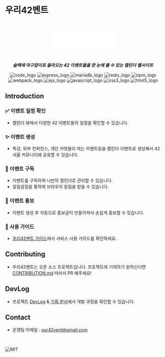 # 우리42벤트

<br>

<p align='center'>
<img src='https://raw.githubusercontent.com/innovationacademy-kr/our42vent/31b47343ee2021cfc653ba9d7adaf4919b072416/public/assets/images/our42vent_logo_white.svg' alt='our42vent_logo_white' width='200' height='' style='background:#13171d'/>
</p>

<br>
<p align='center'>
  <b><em>
    슬랙에 마구잡이로 올라오는 42 이벤트들을 한 눈에 볼 수 있는 캘린더 웹사이트 
    </em>
  </b>
</p>

<p align='center'>

<img src='https://img.shields.io/badge/node.js-000000.svg?&style=for-the-badge&logo=node.js' alt='node_logo' >
<img src='https://img.shields.io/badge/express-000000.svg?&style=for-the-badge&logo=express' alt='express_logo' >
<img src='https://img.shields.io/badge/mariadb-000000.svg?&style=for-the-badge&logo=mariadb' alt='mariadb_logo' >
<img src='https://img.shields.io/badge/redis-000000.svg?&style=for-the-badge&logo=redis' alt='redis_logo' >
<img src='https://img.shields.io/badge/npm-000000.svg?&style=for-the-badge&logo=npm' alt='npm_logo' >
<br>
<img src='https://img.shields.io/badge/webpack-000000.svg?&style=for-the-badge&logo=webpack' alt='webpack_logo' >
<img src='https://img.shields.io/badge/ejs-000000.svg?&style=for-the-badge&logo=ejs' alt='ejs_logo' >
<img src='https://img.shields.io/badge/javascript-000000.svg?&style=for-the-badge&logo=javascript' alt='javascript_logo' >
<img src='https://img.shields.io/badge/css3-000000.svg?&style=for-the-badge&logo=css3' alt='css3_logo' >
<img src='https://img.shields.io/badge/html5-000000.svg?&style=for-the-badge&logo=html5' alt='html5_logo' >

</p>
 
## Introduction

### ✅ 이벤트 일정 확인

- 캘린더 뷰에서 다양한 42 이벤트들의 일정을 확인할 수 있습니다.

### ✨ 이벤트 생성

- 특강, 외부 컨퍼런스, 개인 카뎃들이 여는 이벤트등을 캘린더 이벤트로 생성해서 42 서울 커뮤니티에 공유할 수 있습니다.

### 🔔 이벤트 구독

- 이벤트를 구독하여 나만의 캘린더로 관리할 수 있습니다.
- 알림설정을 통하여 브라우저 알림을 받을 수 있습니다.

### 📣 이벤트 홍보

- 이벤트 생성 후 자동으로 홍보글이 만들어져서 손쉽게 홍보할 수 있습니다.

### 🧭 사용 가이드
- <a href="https://teal-grill-819.notion.site/42-e71f7d1e8fc24f90b3ca079b3affc837" target="_blank">우리42벤트 가이드</a>에서 서비스 사용 가이드를 확인하세요.

## Contributing

- 우리42벤트는 오픈 소스 프로젝트입니다. 프로젝트에 기여하기 원하신다면 <a href="/CONTRIBUTION.md" target="_blank">CONTRIBUTION.md</a> 따라서 PR 해주세요!

## DevLog

- 프로젝트 <a href="https://teal-grill-819.notion.site/42-DevLog-88791cfa191b42c9a4bc46103bfede46" target="_blank">DevLog</a> & <a href="https://teal-grill-819.notion.site/42-cd34716bc09d4670857cceb5f040a87a" target="_blank">기획 문서</a>에서 개발 과정을 확인할 수 있습니다.

## Contact

- 운영팀 이메일 : [our42vent@gmail.com](mailto:our42vent@gmail.com)

<br>

![MIT](https://img.shields.io/badge/MIT_LICENSE-000000.svg?&style=for-the-badge&logo=MIT)
